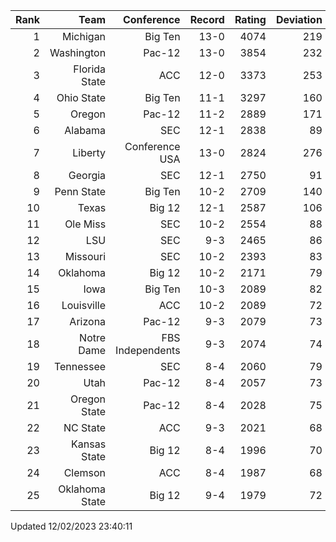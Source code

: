 | Rank  | Team                 | Conference           | Record   | Rating | Deviation |
| ---:  | ---:                 | ---:                 | ---:     | ---:   | ---:      |
| 1     | Michigan             | Big Ten              | 13-0     | 4074   | 219       |
| 2     | Washington           | Pac-12               | 13-0     | 3854   | 232       |
| 3     | Florida State        | ACC                  | 12-0     | 3373   | 253       |
| 4     | Ohio State           | Big Ten              | 11-1     | 3297   | 160       |
| 5     | Oregon               | Pac-12               | 11-2     | 2889   | 171       |
| 6     | Alabama              | SEC                  | 12-1     | 2838   | 89        |
| 7     | Liberty              | Conference USA       | 13-0     | 2824   | 276       |
| 8     | Georgia              | SEC                  | 12-1     | 2750   | 91        |
| 9     | Penn State           | Big Ten              | 10-2     | 2709   | 140       |
| 10    | Texas                | Big 12               | 12-1     | 2587   | 106       |
| 11    | Ole Miss             | SEC                  | 10-2     | 2554   | 88        |
| 12    | LSU                  | SEC                  | 9-3      | 2465   | 86        |
| 13    | Missouri             | SEC                  | 10-2     | 2393   | 83        |
| 14    | Oklahoma             | Big 12               | 10-2     | 2171   | 79        |
| 15    | Iowa                 | Big Ten              | 10-3     | 2089   | 82        |
| 16    | Louisville           | ACC                  | 10-2     | 2089   | 72        |
| 17    | Arizona              | Pac-12               | 9-3      | 2079   | 73        |
| 18    | Notre Dame           | FBS Independents     | 9-3      | 2074   | 74        |
| 19    | Tennessee            | SEC                  | 8-4      | 2060   | 79        |
| 20    | Utah                 | Pac-12               | 8-4      | 2057   | 73        |
| 21    | Oregon State         | Pac-12               | 8-4      | 2028   | 75        |
| 22    | NC State             | ACC                  | 9-3      | 2021   | 68        |
| 23    | Kansas State         | Big 12               | 8-4      | 1996   | 70        |
| 24    | Clemson              | ACC                  | 8-4      | 1987   | 68        |
| 25    | Oklahoma State       | Big 12               | 9-4      | 1979   | 72        |

Updated 12/02/2023 23:40:11
